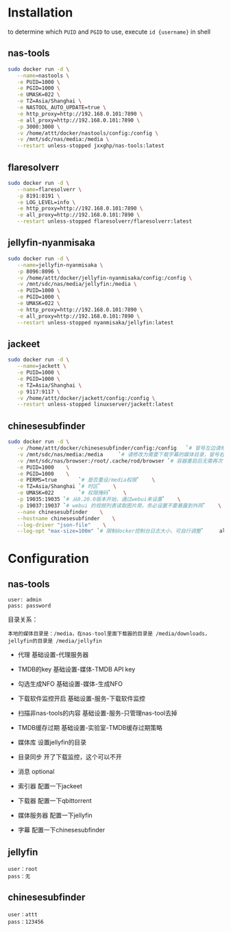  # Installation
 
 to determine which `PUID` and `PGID` to use, execute `id {username}` in shell

 ## nas-tools
 ```bash
 sudo docker run -d \
	--name=nastools \
	-e PUID=1000 \
	-e PGID=1000 \
	-e UMASK=022 \
	-e TZ=Asia/Shanghai \
	-e NASTOOL_AUTO_UPDATE=true \
	-e http_proxy=http://192.168.0.101:7890 \
	-e all_proxy=http://192.168.0.101:7890 \
	-p 3000:3000 \
	-v /home/attt/docker/nastools/config:/config \
	-v /mnt/sdc/nas/media:/media \
	--restart unless-stopped jxxghp/nas-tools:latest
 ```

 ## flaresolverr
 ```bash
 sudo docker run -d \
	--name=flaresolverr \
	-p 8191:8191 \
	-e LOG_LEVEL=info \
	-e http_proxy=http://192.168.0.101:7890 \
	-e all_proxy=http://192.168.0.101:7890 \
	--restart unless-stopped flaresolverr/flaresolverr:latest
 ```


 ## jellyfin-nyanmisaka
 ```bash
 sudo docker run -d \
	--name=jellyfin-nyanmisaka \
	-p 8096:8096 \
	-v /home/attt/docker/jellyfin-nyanmisaka/config:/config \
	-v /mnt/sdc/nas/media/jellyfin:/media \
	-e PUID=1000 \
	-e PGID=1000 \
	-e UMASK=022 \
	-e http_proxy=http://192.168.0.101:7890 \
	-e all_proxy=http://192.168.0.101:7890 \
	--restart unless-stopped nyanmisaka/jellyfin:latest
 ```

 ## jackeet
 ```bash
 sudo docker run -d \
	--name=jackett \
	-e PUID=1000 \
	-e PGID=1000 \
	-e TZ=Asia/Shanghai \
	-p 9117:9117 \
	-v /home/attt/docker/jackett/config:/config \
	--restart unless-stopped linuxserver/jackett:latest
 ```

 ## chinesesubfinder
 ```bash
 sudo docker run -d \
	-v /home/attt/docker/chinesesubfinder/config:/config   `# 冒号左边请修改为你想在主机上保存配置、日志等文件的路径`   \
	-v /mnt/sdc/nas/media:/media     `# 请修改为需要下载字幕的媒体目录，冒号右边可以改成你方便记忆的目录，多个媒体目录需要添\加多个-v映射`    \
	-v /mnt/sdc/nas/browser:/root/.cache/rod/browser `# 容器重启后无需再次下载 chrome，除非 go-rod 更新`    \
	-e PUID=1000    \
	-e PGID=1000    \
	-e PERMS=true       `# 是否重设/media权限`    \
	-e TZ=Asia/Shanghai `# 时区`    \
	-e UMASK=022        `# 权限掩码`    \
	-p 19035:19035 `# 从0.20.0版本开始，通过webui来设置`    \
	-p 19037:19037 `# webui 的视频列表读取图片用，务必设置不要暴露到外网`    \
	--name chinesesubfinder    \
	--hostname chinesesubfinder    \
	--log-driver "json-file"    \
	--log-opt "max-size=100m" `# 限制docker控制台日志大小，可自行调整`     allanpk716/chinesesubfinder
 ```

# Configuration
## nas-tools

```text
user: admin
pass: password
```

目录关系：

`本地的媒体目录是：/media，在nas-tool里面下载器的目录是 /media/downloads，jellyfin的目录是 /media/jellyfin`

- 代理
基础设置-代理服务器

- TMDB的key
基础设置-媒体-TMDB API key

- 勾选生成NFO
基础设置-媒体-生成NFO

- 下载软件监控开启
基础设置-服务-下载软件监控

- 扫描非nas-tools的内容
基础设置-服务-只管理nas-tool去掉

- TMDB缓存过期
基础设置-实验室-TMDB缓存过期策略

- 媒体库
设置jellyfin的目录

- 目录同步
开了下载监控，这个可以不开

- 消息 optional

- 索引器
配置一下jackeet

- 下载器
配置一下qbittorrent

- 媒体服务器
配置一下jellyfin

- 字幕
配置一下chinesesubfinder

## jellyfin
```text
user：root
pass：无
```
## chinesesubfinder
```text
user：attt
pass：123456
```
 

 

